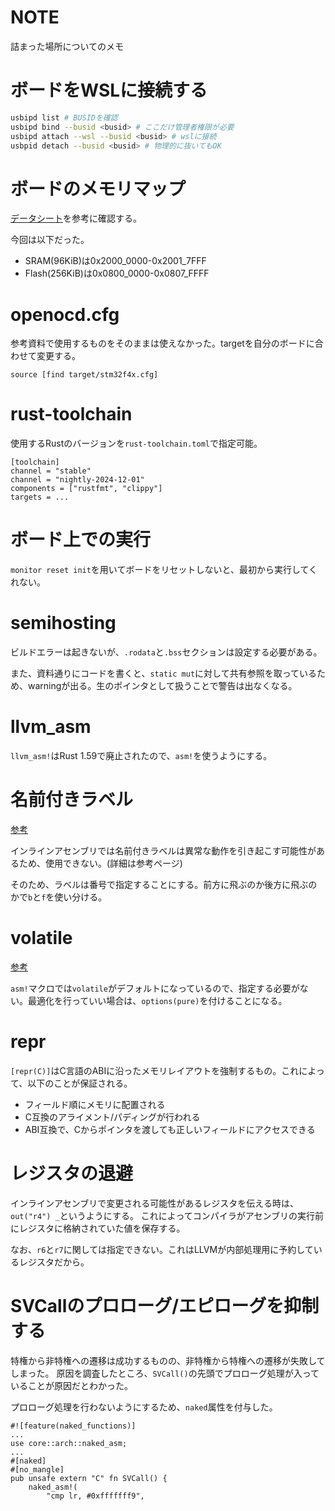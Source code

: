 # NOTE

詰まった場所についてのメモ

# ボードをWSLに接続する

```bash
usbipd list # BUSIDを確認
usbipd bind --busid <busid> # ここだけ管理者権限が必要
usbipd attach --wsl --busid <busid> # wslに接続
usbpid detach --busid <busid> # 物理的に抜いてもOK
```

# ボードのメモリマップ

[データシート](https://www.st.com/resource/en/datasheet/stm32f401re.pdf)を参考に確認する。

今回は以下だった。

- SRAM(96KiB)は0x2000_0000-0x2001_7FFF
- Flash(256KiB)は0x0800_0000-0x0807_FFFF

# openocd.cfg

参考資料で使用するものをそのままは使えなかった。targetを自分のボードに合わせて変更する。

```
source [find target/stm32f4x.cfg]
```

# rust-toolchain

使用するRustのバージョンを`rust-toolchain.toml`で指定可能。

```
[toolchain]
channel = "stable"
channel = "nightly-2024-12-01"
components = ["rustfmt", "clippy"]
targets = ...
```

# ボード上での実行

`monitor reset init`を用いてボードをリセットしないと、最初から実行してくれない。

# semihosting

ビルドエラーは起きないが、`.rodata`と`.bss`セクションは設定する必要がある。

また、資料通りにコードを書くと、`static mut`に対して共有参照を取っているため、warningが出る。生のポインタとして扱うことで警告は出なくなる。

# llvm_asm

`llvm_asm!`はRust 1.59で廃止されたので、`asm!`を使うようにする。

# 名前付きラベル

[参考](https://doc.rust-lang.org/nightly/rust-by-example/unsafe/asm.html#labels)

インラインアセンブリでは名前付きラベルは異常な動作を引き起こす可能性があるため、使用できない。(詳細は参考ページ)

そのため、ラベルは番号で指定することにする。前方に飛ぶのか後方に飛ぶのかで`b`と`f`を使い分ける。

# volatile

[参考](https://users.rust-lang.org/t/volatile-option-in-new-asm-macro/44289/1)

`asm!`マクロでは`volatile`がデフォルトになっているので、指定する必要がない。最適化を行っていい場合は、`options(pure)`を付けることになる。

# repr

`[repr(C)]`はC言語のABIに沿ったメモリレイアウトを強制するもの。これによって、以下のことが保証される。

- フィールド順にメモリに配置される
- C互換のアライメント/パディングが行われる
- ABI互換で、Cからポインタを渡しても正しいフィールドにアクセスできる

# レジスタの退避

インラインアセンブリで変更される可能性があるレジスタを伝える時は、`out("r4") _`というようにする。
これによってコンパイラがアセンブリの実行前にレジスタに格納されていた値を保存する。

なお、`r6`と`r7`に関しては指定できない。これはLLVMが内部処理用に予約しているレジスタだから。

# SVCallのプロローグ/エピローグを抑制する

特権から非特権への遷移は成功するものの、非特権から特権への遷移が失敗してしまった。
原因を調査したところ、`SVCall()`の先頭でプロローグ処理が入っていることが原因だとわかった。

プロローグ処理を行わないようにするため、`naked`属性を付与した。

```
#![feature(naked_functions)]
...
use core::arch::naked_asm;
...
#[naked]
#[no_mangle]
pub unsafe extern "C" fn SVCall() {
    naked_asm!(
        "cmp lr, #0xfffffff9",
```
